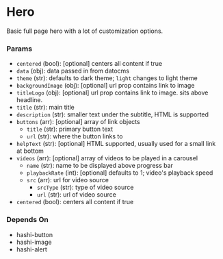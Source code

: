 # Hero

Basic full page hero with a lot of customization options.

### Params

- `centered` (bool): [optional] centers all content if true
- `data` (obj): data passed in from datocms
- `theme` (str): defaults to dark theme; `light` changes to light theme
- `backgroundImage` (obj): [optional] url prop contains link to image
- `titleLogo` (obj): [optional] url prop contains link to image. sits above
  headline.
- `title` (str): main title
- `description` (str): smaller text under the subtitle, HTML is supported
- `buttons` (arr): [optional] array of link objects
  - `title` (str): primary button text
  - `url` (str): where the button links to
- `helpText` (str): [optional] HTML supported, usually used for a small link at bottom
- `videos` (arr): [optional] array of videos to be played in a carousel
  - `name` (str): name to be displayed above progress bar
  - `playbackRate` (int): [optional] defaults to 1; video's playback speed
  - `src` (arr): url for video source
    - `srcType` (str): type of video source
    - `url` (str): url of video source
- `centered` (bool): centers all content if true

### Depends On

- hashi-button
- hashi-image
- hashi-alert
